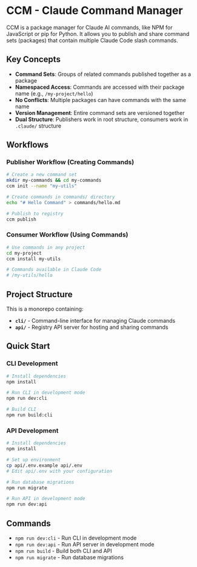 # CCM - Claude Command Manager

CCM is a package manager for Claude AI commands, like NPM for JavaScript or pip for Python. It allows you to publish and share command sets (packages) that contain multiple Claude Code slash commands.

## Key Concepts

- **Command Sets**: Groups of related commands published together as a package
- **Namespaced Access**: Commands are accessed with their package name (e.g., `/my-project/hello`)
- **No Conflicts**: Multiple packages can have commands with the same name
- **Version Management**: Entire command sets are versioned together
- **Dual Structure**: Publishers work in root structure, consumers work in `.claude/` structure

## Workflows

### Publisher Workflow (Creating Commands)
```bash
# Create a new command set
mkdir my-commands && cd my-commands
ccm init --name "my-utils"

# Create commands in commands/ directory
echo "# Hello Command" > commands/hello.md

# Publish to registry
ccm publish
```

### Consumer Workflow (Using Commands)
```bash
# Use commands in any project
cd my-project
ccm install my-utils

# Commands available in Claude Code
# /my-utils/hello
```

## Project Structure

This is a monorepo containing:

- **`cli/`** - Command-line interface for managing Claude commands
- **`api/`** - Registry API server for hosting and sharing commands

## Quick Start

### CLI Development
```bash
# Install dependencies
npm install

# Run CLI in development mode
npm run dev:cli

# Build CLI
npm run build:cli
```

### API Development
```bash
# Install dependencies
npm install

# Set up environment
cp api/.env.example api/.env
# Edit api/.env with your configuration

# Run database migrations
npm run migrate

# Run API in development mode
npm run dev:api
```

## Commands

- `npm run dev:cli` - Run CLI in development mode
- `npm run dev:api` - Run API server in development mode
- `npm run build` - Build both CLI and API
- `npm run migrate` - Run database migrations
